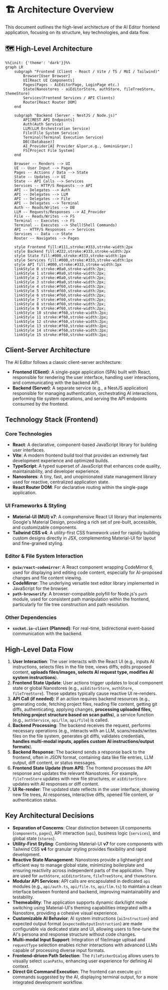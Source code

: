 # 🏗️ Architecture Overview

This document outlines the high-level architecture of the AI Editor frontend application, focusing on its structure, key technologies, and data flow.

## 🗺️ High-Level Architecture

```mermaid
%%{init: {'theme': 'dark'}}%%
graph LR
    subgraph "Frontend (Client - React / Vite / TS / MUI / Tailwind)"
        Browser[User Browser]
        UI[React UI Components]
        Pages(Pages - AiEditorPage, LoginPage etc.)
        State(Nanostores - aiEditorStore, authStore, fileTreeStore, themeStore)
        Services(Frontend Services / API Clients)
        Router[React Router DOM]
    end

    subgraph "Backend (Server - NestJS / Node.js)"
        API[REST API Endpoints]
        Auth(Auth Service)
        LLM(LLM Orchestration Service)
        File(File System Service)
        Terminal(Terminal Execution Service)
        DB[(Database)]
        AI_Provider[AI Provider &lpar;e.g., Gemini&rpar;]
        FS[Project File System]
    end

    Browser -- Renders --> UI
    UI -- User Input --> Pages
    Pages -- Actions / Data --> State
    State -- Updates --> UI
    State -- API Calls --> Services
    Services -- HTTP/S Requests --> API
    API -- Delegates --> Auth
    API -- Delegates --> LLM
    API -- Delegates --> File
    API -- Delegates --> Terminal
    Auth -- Reads/Writes --> DB
    LLM -- Requests/Responses --> AI_Provider
    File -- Reads/Writes --> FS
    Terminal -- Executes --> FS
    Terminal -- Executes --> Shell(Shell Commands)
    API -- HTTP/S Responses --> Services
    Services -- Data --> State
    Router -- Navigates --> Pages

    style Frontend fill:#111,stroke:#333,stroke-width:2px
    style Backend fill:#222,stroke:#333,stroke-width:2px
    style State fill:#000,stroke:#333,stroke-width:1px
    style Services fill:#000,stroke:#333,stroke-width:1px
    style API fill:#000,stroke:#333,stroke-width:1px
    linkStyle 0 stroke:#0a0,stroke-width:2px;
    linkStyle 1 stroke:#0a0,stroke-width:2px;
    linkStyle 2 stroke:#0a0,stroke-width:2px;
    linkStyle 3 stroke:#0a0,stroke-width:2px;
    linkStyle 4 stroke:#f60,stroke-width:2px;
    linkStyle 5 stroke:#f60,stroke-width:2px;
    linkStyle 6 stroke:#f60,stroke-width:2px;
    linkStyle 7 stroke:#f60,stroke-width:2px;
    linkStyle 8 stroke:#f60,stroke-width:2px;
    linkStyle 9 stroke:#f60,stroke-width:2px;
    linkStyle 10 stroke:#f60,stroke-width:2px;
    linkStyle 11 stroke:#f60,stroke-width:2px;
    linkStyle 12 stroke:#f60,stroke-width:2px;
    linkStyle 13 stroke:#f60,stroke-width:2px;
    linkStyle 14 stroke:#f60,stroke-width:2px;
    linkStyle 15 stroke:#f60,stroke-width:2px;
```

## Client-Server Architecture

The AI Editor follows a classic client-server architecture:

- **Frontend (Client)**: A single-page application (SPA) built with React, responsible for rendering the user interface, handling user interactions, and communicating with the backend API.
- **Backend (Server)**: A separate service (e.g., a NestJS application) responsible for managing authentication, orchestrating AI interactions, performing file system operations, and serving the API endpoints consumed by the frontend.

## Technology Stack (Frontend)

### Core Technologies

- **React**: A declarative, component-based JavaScript library for building user interfaces.
- **Vite**: A modern frontend build tool that provides an extremely fast development experience and optimized builds.
- **TypeScript**: A typed superset of JavaScript that enhances code quality, maintainability, and developer experience.
- **Nanostores**: A tiny, fast, and unopinionated state management library used for reactive, centralized application state.
- **React Router DOM**: For declarative routing within the single-page application.

### UI Frameworks & Styling

- **Material-UI (MUI) v7**: A comprehensive React UI library that implements Google's Material Design, providing a rich set of pre-built, accessible, and customizable components.
- **Tailwind CSS v4**: A utility-first CSS framework used for rapidly building custom designs directly in JSX, complementing Material-UI for layout and fine-grained styling.

### Editor & File System Interaction

- **`@uiw/react-codemirror`**: A React component wrapping CodeMirror 6, used for displaying and editing code content, especially for AI-proposed changes and file content viewing.
- **CodeMirror**: The underlying versatile text editor library implemented in JavaScript for the browser.
- **`path-browserify`**: A browser-compatible polyfill for Node.js's `path` module, used for consistent path manipulation within the frontend, particularly for file tree construction and path resolution.

### Other Dependencies

- **`socket.io-client` (Planned)**: For real-time, bidirectional event-based communication with the backend.

## High-Level Data Flow

1.  **User Interaction**: The user interacts with the React UI (e.g., inputs AI instructions, selects files in the file tree, views diffs, edits proposed content, **uploads files/images, selects AI request type, modifies AI system instructions**).
2.  **Frontend State Update**: User actions trigger updates to local component state or global Nanostores (e.g., `aiEditorStore`, `authStore`, `fileTreeStore`). These updates typically cause reactive UI re-renders.
3.  **API Call (if needed)**: If an action requires backend resources (e.g., generating code, fetching project files, reading file content, getting git diffs, authenticating, applying changes, **processing uploaded files, fetching project structure based on scan paths**), a service function (e.g., `authService`, `api/llm`, `api/file`) is called.
4.  **Backend Processing**: The backend receives the request, performs necessary operations (e.g., interacts with an LLM, scans/reads/writes files on the file system, generates git diffs, validates credentials, **handles multi-modal inputs, applies custom AI instructions/output formats**).
5.  **Backend Response**: The backend sends a response back to the frontend, often in JSON format, containing data like file entries, LLM output, diff content, or status messages.
6.  **Frontend State Update (from API)**: The frontend processes the API response and updates the relevant Nanostores. For example, `fileTreeStore` updates with new file structures, or `aiEditorStore` updates with AI responses or diff content.
7.  **UI Re-render**: The updated state reflects in the user interface, showing new file trees, AI responses, interactive diffs, opened file content, or authentication status.

## Key Architectural Decisions

- **Separation of Concerns**: Clear distinction between UI components (`components`, `pages`), API interaction (`api`), business logic (`services`), and global state (`stores`).
- **Utility-First Styling**: Combining Material-UI **v7** for core components with Tailwind CSS **v4** for granular styling provides flexibility and rapid development.
- **Reactive State Management**: Nanostores provide a lightweight and efficient way to manage global state, minimizing boilerplate and ensuring reactivity across independent parts of the application. They are used for `authStore`, `aiEditorStore`, `fileTreeStore`, and `themeStore`.
- **Modular API Services**: API calls are encapsulated in dedicated `api` modules (e.g., `api/auth.ts`, `api/file.ts`, `api/llm.ts`) to maintain a clean interface between frontend and backend, improving maintainability and testability.
- **Themeability**: The application supports dynamic dark/light mode switching using Material-UI's theming capabilities integrated with a Nanostore, providing a cohesive visual experience.
- **Customizable AI Behavior**: AI system instructions (`aiInstruction`) and expected output format (`expectedOutputInstruction`) are made configurable via dedicated state and UI, allowing users to fine-tune the AI's persona and response structure without code changes.
- **Multi-modal Input Support**: Integration of file/image upload and `requestType` selection enables richer interactions with advanced LLMs capable of processing diverse input formats.
- **Frontend-driven Path Selection**: The `FilePickerDialog` allows users to visually select `scanPaths`, enhancing user experience for defining AI context.
- **Direct Git Command Execution**: The frontend can execute `git` commands suggested by the AI, displaying terminal output, for a more integrated development workflow.
